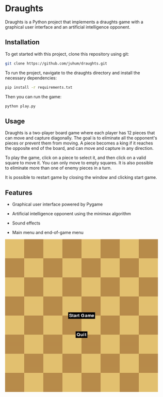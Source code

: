 # Draughts

Draughts is a Python project that implements a draughts game with a graphical user interface and an artificial intelligence opponent.



## Installation
To get started with this project, clone this repository using git:

```bash
git clone https://github.com/juhum/draughts.git
```

To run the project, navigate to the draughts directory and install the necessary dependencies:

```bash
pip install -r requirements.txt
```
Then you can run the game:

```bash
python play.py
```

## Usage

Draughts is a two-player board game where each player has 12 pieces that can move and capture diagonally. The goal is to eliminate all the opponent's pieces or prevent them from moving. A piece becomes a king if it reaches the opposite end of the board, and can move and capture in any direction.



To play the game, click on a piece to select it, and then click on a valid square to move it. You can only move to empty squares. It is also possible to eliminate more than one of enemy pieces in a turn. 



It is possible to restart game by closing the window and clicking start game. 



## Features

- Graphical user interface powered by Pygame

- Artificial intelligence opponent using the minimax algorithm

- Sound effects

- Main menu and end-of-game menu

![showcase](https://github.com/juhum/draughts/blob/main/misc/showcase.gif)
